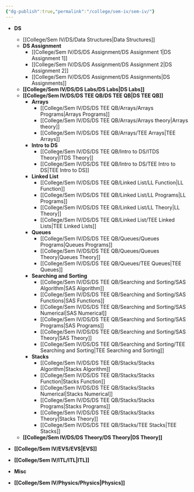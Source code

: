 ```yaml
---
{"dg-publish":true,"permalink":"/college/sem-iv/sem-iv/"}
---
```



- **DS**
	- [[College/Sem IV/DS/Data Structures\|Data Structures]]
	- **DS Assignment**
		- [[College/Sem IV/DS/DS Assignment/DS Assignment 1\|DS Assignment 1]]
		- [[College/Sem IV/DS/DS Assignment/DS Assignment 2\|DS Assignment 2]]
		- [[College/Sem IV/DS/DS Assignment/DS Assignments\|DS Assignments]]
	- **[[College/Sem IV/DS/DS Labs/DS Labs\|DS Labs]]**
	- **[[College/Sem IV/DS/DS TEE QB/DS TEE QB\|DS TEE QB]]**
		- **Arrays**
			- [[College/Sem IV/DS/DS TEE QB/Arrays/Arrays Programs\|Arrays Programs]]
			- [[College/Sem IV/DS/DS TEE QB/Arrays/Arrays theory\|Arrays theory]]
			- [[College/Sem IV/DS/DS TEE QB/Arrays/TEE Arrays\|TEE Arrays]]
		- **Intro to DS**
			- [[College/Sem IV/DS/DS TEE QB/Intro to DS/ITDS Theory\|ITDS Theory]]
			- [[College/Sem IV/DS/DS TEE QB/Intro to DS/TEE Intro to DS\|TEE Intro to DS]]
		- **Linked List**
			- [[College/Sem IV/DS/DS TEE QB/Linked List/LL Function\|LL Function]]
			- [[College/Sem IV/DS/DS TEE QB/Linked List/LL Programs\|LL Programs]]
			- [[College/Sem IV/DS/DS TEE QB/Linked List/LL Theory\|LL Theory]]
			- [[College/Sem IV/DS/DS TEE QB/Linked List/TEE Linked Lists\|TEE Linked Lists]]
		- **Queues**
			- [[College/Sem IV/DS/DS TEE QB/Queues/Queues Programs\|Queues Programs]]
			- [[College/Sem IV/DS/DS TEE QB/Queues/Queues Theory\|Queues Theory]]
			- [[College/Sem IV/DS/DS TEE QB/Queues/TEE Queues\|TEE Queues]]
		- **Searching and Sorting**
			- [[College/Sem IV/DS/DS TEE QB/Searching and Sorting/SAS Algorithm\|SAS Algorithm]]
			- [[College/Sem IV/DS/DS TEE QB/Searching and Sorting/SAS Functions\|SAS Functions]]
			- [[College/Sem IV/DS/DS TEE QB/Searching and Sorting/SAS Numerical\|SAS Numerical]]
			- [[College/Sem IV/DS/DS TEE QB/Searching and Sorting/SAS Programs\|SAS Programs]]
			- [[College/Sem IV/DS/DS TEE QB/Searching and Sorting/SAS Theory\|SAS Theory]]
			- [[College/Sem IV/DS/DS TEE QB/Searching and Sorting/TEE Searching and Sorting\|TEE Searching and Sorting]]
		- **Stacks**
			- [[College/Sem IV/DS/DS TEE QB/Stacks/Stacks Algorithm\|Stacks Algorithm]]
			- [[College/Sem IV/DS/DS TEE QB/Stacks/Stacks Function\|Stacks Function]]
			- [[College/Sem IV/DS/DS TEE QB/Stacks/Stacks Numerical\|Stacks Numerical]]
			- [[College/Sem IV/DS/DS TEE QB/Stacks/Stacks Programs\|Stacks Programs]]
			- [[College/Sem IV/DS/DS TEE QB/Stacks/Stacks Theory\|Stacks Theory]]
			- [[College/Sem IV/DS/DS TEE QB/Stacks/TEE Stacks\|TEE Stacks]]
	- **[[College/Sem IV/DS/DS Theory/DS Theory\|DS Theory]]**
- **[[College/Sem IV/EVS/EVS\|EVS]]**
- **[[College/Sem IV/ITL/ITL\|ITL]]**
- **Misc**

- **[[College/Sem IV/Physics/Physics\|Physics]]**


